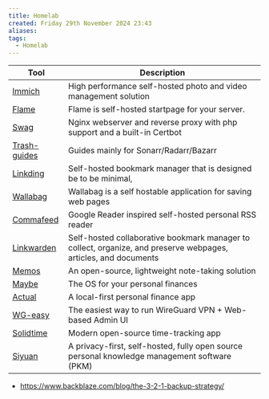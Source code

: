 ```yaml
---
title: Homelab
created: Friday 29th November 2024 23:43
aliases: 
tags:
  - Homelab
---
```


| Tool                                                   | Description                                                                                                     |
| ------------------------------------------------------ | --------------------------------------------------------------------------------------------------------------- |
| [Immich](https://github.com/immich-app/immich)         | High performance self-hosted photo and video management solution                                                |
| [Flame](https://github.com/pawelmalak/flame)           | Flame is self-hosted startpage for your server.                                                                 |
| [Swag](https://github.com/linuxserver/docker-swag)     | Nginx webserver and reverse proxy with php support and a built-in Certbot                                       |
| [Trash-guides](https://trash-guides.info/)             | Guides mainly for Sonarr/Radarr/Bazarr                                                                          |
| [Linkding](https://github.com/sissbruecker/linkding)   | Self-hosted bookmark manager that is designed be to be minimal,                                                 |
| [Wallabag](https://github.com/wallabag/wallabag)       | Wallabag is a self hostable application for saving web pages                                                    |
| [Commafeed](https://github.com/Athou/commafeed)        | Google Reader inspired self-hosted personal RSS reader                                                          |
| [Linkwarden](https://github.com/linkwarden/linkwarden) | Self-hosted collaborative bookmark manager to collect, organize, and preserve webpages, articles, and documents |
| [Memos](https://github.com/usememos/memos)             | An open-source, lightweight note-taking solution                                                                |
| [Maybe](https://github.com/maybe-finance/maybe)        | The OS for your personal finances                                                                               |
| [Actual](https://github.com/actualbudget/actual)       | A local-first personal finance app                                                                              |
| [WG-easy](https://github.com/wg-easy/wg-easy)          | The easiest way to run WireGuard VPN + Web-based Admin UI                                                       |
| [Solidtime](https://github.com/solidtime-io/solidtime) | Modern open-source time-tracking app                                                                            |
| [Siyuan](https://github.com/siyuan-note/siyuan)        | A privacy-first, self-hosted, fully open source personal knowledge management software (PKM)                    |
- https://www.backblaze.com/blog/the-3-2-1-backup-strategy/